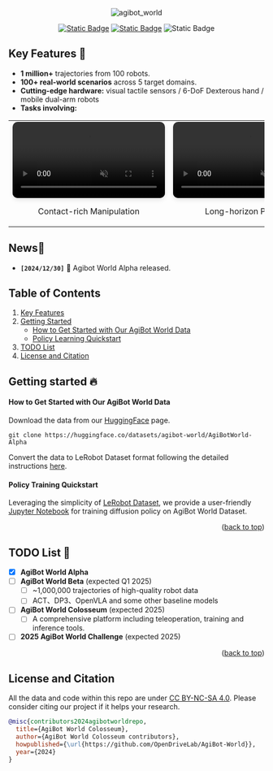 <div id="top" align="center">

![agibot_world](https://github.com/user-attachments/assets/df64b543-db82-41ee-adda-799970e8a198)


[![Static Badge](https://img.shields.io/badge/Download-grey?style=plastic&logo=huggingface&logoColor=yellow)](https://huggingface.co/agibot-world) [![Static Badge](https://img.shields.io/badge/Project%20Page-blue?style=plastic)](https://agibot-world.com) ![Static Badge](https://img.shields.io/badge/License-MIT-blue?style=plastic)

</div>

## Key Features 🔑 <a name="keyfeatures"></a>

- **1 million+** trajectories from 100 robots.
- **100+ real-world scenarios** across 5 target domains.
- **Cutting-edge hardware:** visual tactile sensors / 6-DoF Dexterous hand / mobile dual-arm robots
- **Tasks involving:**

<table style="border-collapse: collapse; border: none;">
  <tr style="border: none;">
    <td align="center" style="border: none;">
      <video controls autoplay loop muted width="300" style="border-radius: 10px; box-shadow: 0 4px 8px rgba(0, 0, 0, 0.1);">
        <source src="assets/Contact-rich_manipulation.mp4" type="video/mp4">
        Your browser does not support the video tag.
      </video>
      <p>Contact-rich Manipulation</p>
    </td>
    <td align="center" style="border: none;">
      <video controls autoplay loop muted width="300" style="border-radius: 10px; box-shadow: 0 4px 8px rgba(0, 0, 0, 0.1);">
        <source src="assets/Long-horizon_planning.mp4"， type="video/mp4">
        Your browser does not support the video tag.
      </video>
      <p>Long-horizon Planning</p>
    </td>
    <td align="center" style="border: none;">
      <video controls autoplay loop muted width="300" style="border-radius: 10px; box-shadow: 0 4px 8px rgba(0, 0, 0, 0.1);">
        <source src="assets/Multi-robot_collaboration.mp4"  type="video/mp4">
        Your browser does not support the video tag.
      </video>
      <p>Multi-robot Collaboration</p>
    </td>
  </tr>
</table>


## News📰 <a name="news"></a>

- **`[2024/12/30]`** 🤖 Agibot World Alpha released.

## Table of Contents

1. [Key Features](#keyfeatures)
2. [Getting Started](#gettingstarted)  
   - [How to Get Started with Our AgiBot World Data](#preaparedata)
   - [Policy Learning Quickstart](#training)
3. [TODO List](#todolist)
4. [License and Citation](#liscenseandcitation)

## Getting started 🔥 <a name="gettingstarted"></a>

#### How to Get Started with Our AgiBot World Data <a name="preaparedata"></a>

Download the data from our [HuggingFace](https://huggingface.co/datasets/agibot-world/AgiBotWorld-Alpha) page.

``` your settings: https://huggingface.co/settings/tokens
git clone https://huggingface.co/datasets/agibot-world/AgiBotWorld-Alpha
```
Convert the data to LeRobot Dataset format following the detailed instructions [here](https://huggingface.co/datasets/agibot-world/AgiBotWorld-Alpha#dataset-preprocessing).

#### Policy Training Quickstart <a name="training"></a>

Leveraging the simplicity of [LeRobot Dataset](https://github.com/huggingface/lerobot), we provide a user-friendly [Jupyter Notebook](https://github.com/OpenDriveLab/AgiBot-World/blob/main/AgibotWorld.ipynb) for training diffusion policy on AgiBot World Dataset.

<p align="right">(<a href="#top">back to top</a>)</p>

## TODO List 📅 <a name="todolist"></a>

- [x] **AgiBot World Alpha**
- [ ] **AgiBot World Beta** (expected Q1 2025)
  - [ ] ~1,000,000 trajectories of high-quality robot data 
  - [ ] ACT、DP3、OpenVLA and some other baseline models
- [ ] **AgiBot World Colosseum** (expected 2025)
  - [ ] A comprehensive platform including teleoperation, training and inference tools.
- [ ] **2025 AgiBot World Challenge** (expected 2025)

<p align="right">(<a href="#top">back to top</a>)</p>


## License and Citation   <a name="liscenseandcitation"></a>

All the data and code within this repo are under [CC BY-NC-SA 4.0](https://creativecommons.org/licenses/by-nc-sa/4.0/). Please consider citing our project if it helps your research.

```BibTeX
@misc{contributors2024agibotworldrepo,
  title={AgiBot World Colosseum},
  author={AgiBot World Colosseum contributors},
  howpublished={\url{https://github.com/OpenDriveLab/AgiBot-World}},
  year={2024}
}
```